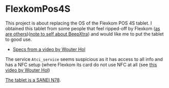 # FlexkomPos4S

This project is about replacing the OS of the Flexkom POS 4S tablet. I obtained this tablet from some people that feel ripped-off by Flexkom ([as are others](http://mlmforum.nl/forums/topic/flexkom-gedupeerden-verzamelen))([note to self about BeepXtra](http://www.stupidityiscontagious.com/reviews/beepxtra-review-is-beepxtra-a-scam-or-legitimate-opportunity/comment-page-1)) and would like me to put the tablet to good use.

 * [Specs from a video by Wouter Hol](https://www.youtube.com/watch?v=45eP8jXUkyo)

The service `Atci_service` seems suspicious as it has access to all info and has a NFC setup (where Flexkom its card do not use NFC at all (see [this video by Wouter Hol](https://www.youtube.com/watch?v=Q02myUvaVHU))

[The tablet is a SANEI N78](http://mlmforum.nl/flessentrekkerij-bij-flexkom).
